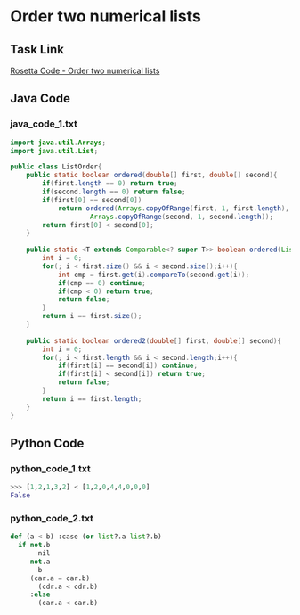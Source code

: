 # Order two numerical lists

## Task Link
[Rosetta Code - Order two numerical lists](https://rosettacode.org/wiki/Order_two_numerical_lists)

## Java Code
### java_code_1.txt
```java
import java.util.Arrays;
import java.util.List;

public class ListOrder{
	public static boolean ordered(double[] first, double[] second){
		if(first.length == 0) return true;
		if(second.length == 0) return false;
		if(first[0] == second[0])
			return ordered(Arrays.copyOfRange(first, 1, first.length),
					Arrays.copyOfRange(second, 1, second.length));
		return first[0] < second[0];
	}
	
	public static <T extends Comparable<? super T>> boolean ordered(List<T> first, List<T> second){
		int i = 0;
		for(; i < first.size() && i < second.size();i++){
			int cmp = first.get(i).compareTo(second.get(i));
			if(cmp == 0) continue;
			if(cmp < 0) return true;
			return false;
		}
		return i == first.size();
	}
	
	public static boolean ordered2(double[] first, double[] second){
		int i = 0;
		for(; i < first.length && i < second.length;i++){
			if(first[i] == second[i]) continue;
			if(first[i] < second[i]) return true;
			return false;
		}
		return i == first.length;
	}
}

```

## Python Code
### python_code_1.txt
```python
>>> [1,2,1,3,2] < [1,2,0,4,4,0,0,0]
False

```

### python_code_2.txt
```python
def (a < b) :case (or list?.a list?.b)
  if not.b
       nil
     not.a
       b
     (car.a = car.b)
       (cdr.a < cdr.b)
     :else
       (car.a < car.b)

```

